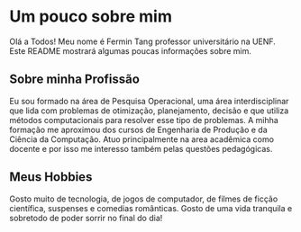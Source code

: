 # Um pouco sobre mim
Olá a Todos! Meu nome é Fermin Tang professor universitário na UENF. Este README mostrará algumas poucas informações sobre mim.

## Sobre minha Profissão
Eu sou formado na área de Pesquisa Operacional, uma área interdisciplinar que lida com problemas de otimização, planejamento, decisão e que utiliza métodos computacionais para resolver esse tipo de problemas. A mihha formação me aproximou dos cursos de Engenharia de Produção e da Ciência da Computação. Atuo principalmente na area acadêmica como docente e por isso me interesso também pelas questões pedagógicas.

## Meus Hobbies
Gosto muito de tecnologia, de jogos de computador, de filmes de ficção científica, suspenses e comedias românticas. Gosto de uma vida tranquila e sobretodo de poder sorrir no final do dia!
